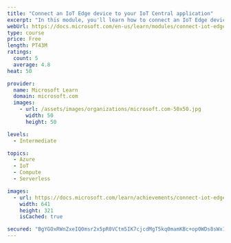 ```yaml
---
title: "Connect an IoT Edge device to your IoT Central application"
excerpt: "In this module, you'll learn how to connect an IoT Edge device to your IoT Central application"
webUrl: https://docs.microsoft.com/en-us/learn/modules/connect-iot-edge-device-to-iot-central/
type: course
price: Free
length: PT43M
ratings:
  count: 5
  average: 4.8
heat: 50

provider:
  name: Microsoft Learn
  domain: microsoft.com
  images:
    - url: /assets/images/organizations/microsoft.com-50x50.jpg
      width: 50
      height: 50

levels:
  - Intermediate

topics:
  - Azure
  - IoT
  - Compute
  - Serverless

images:
  - url: https://docs.microsoft.com/learn/achievements/connect-iot-edge-device-to-iot-central-social.png
    width: 641
    height: 321
    isCached: true

secured: "BgYGOxRWnZxeIQ0msr2x5pR0VCtm5IK7cjcdMgT5kq0mamKBc+op0WDs8sWx1rG5qsy6zzNi32ndxqxbDr4vVkqcVSLn4ZdGqCvH12UVP3Mu1Ljnb2SWUNh7KyrCostnrmxl9MbSWBQ0db0OZc3s3JdltlQ8urIH1c1G+hU9Mpjfc/6pHll3cbBYsvo4Rr3wwrVEw1fSgYg95+NxjwVW1gmhvwJtQijKYCpb6P+HI6U57BJ2FyZpKBKxP02irDLAdLOHgYU2KKccsq4pkFucggPjcuSdoq+qQ4pXvSZJKAhWytXxjyPRFjOeDyb3MEFx5dSqIKoCJ57afFK4PZTtth5n4iWJ0gnciLTNxheIjLRBhW9XVCRleT0ejhAWviUSKKlhrgst1LNOjP5l9mW9J8QW2mWxQFJZwYOESpO4cCs=;iw/IjoyHB5Xp1L8nrYyHfw=="
---
```


